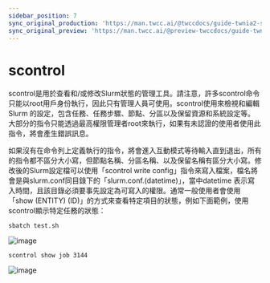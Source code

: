 ```yaml
---
sidebar_position: 7
sync_original_production: 'https://man.twcc.ai/@twccdocs/guide-twnia2-scontrol-zh' 
sync_original_preview: 'https://man.twcc.ai/@preview-twccdocs/guide-twnia2-scontrol-zh'
---
```


# scontrol

scontrol是用於查看和/或修改Slurm狀態的管理工具。請注意，許多scontrol命令只能以root用戶身份執行，因此只有管理人員可使用。scontrol使用來檢視和編輯Slurm 的設定，包含任務、任務步驟、節點、分區以及保留資源和系統設定等。大部分的指令只能透過最高權限管理者root來執行，如果有未認證的使用者使用此指令，將會產生錯誤訊息。

如果沒有在命令列上定義執行的指令，將會進入互動模式等待輸入直到退出，所有的指令都不區分大小寫，但節點名稱、分區名稱、以及保留名稱有區分大小寫。修改後的Slurm設定檔可以使用「scontrol write config」指令來寫入檔案，檔名將會是與slurm.conf同目錄下的「slurm.conf.(datetime)」，當中datetime 表示寫入時間，且該目錄必須要事先設定為可寫入的權限。通常一般使用者會使用「show (ENTITY) (ID)」的方式來查看特定項目的狀態，例如下面範例，使用scontrol顯示特定任務的狀態：


```
sbatch test.sh
``` 
![image](https://user-images.githubusercontent.com/109254397/184575046-1d00936f-2fd8-4880-8200-c2563c440185.png)
```
scontrol show job 3144
```
![image](https://user-images.githubusercontent.com/109254397/184575064-b7fca8df-b50b-4508-86d0-fd78c3142ab7.png)

